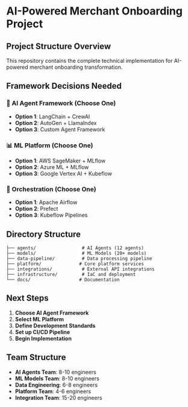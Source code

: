 # AI-Powered Merchant Onboarding Project

## Project Structure Overview

This repository contains the complete technical implementation for AI-powered merchant onboarding transformation.

## Framework Decisions Needed

### 🤖 AI Agent Framework (Choose One)
- **Option 1**: LangChain + CrewAI
- **Option 2**: AutoGen + LlamaIndex  
- **Option 3**: Custom Agent Framework

### 📊 ML Platform (Choose One)
- **Option 1**: AWS SageMaker + MLflow
- **Option 2**: Azure ML + MLflow
- **Option 3**: Google Vertex AI + Kubeflow

### 🔄 Orchestration (Choose One)
- **Option 1**: Apache Airflow
- **Option 2**: Prefect
- **Option 3**: Kubeflow Pipelines

## Directory Structure

```
├── agents/                 # AI Agents (12 agents)
├── models/                 # ML Models (20+ models)
├── data-pipeline/          # Data processing pipeline
├── platform/              # Core platform services
├── integrations/           # External API integrations
├── infrastructure/         # IaC and deployment
└── docs/                  # Documentation
```

## Next Steps

1. **Choose AI Agent Framework**
2. **Select ML Platform**
3. **Define Development Standards**
4. **Set up CI/CD Pipeline**
5. **Begin Implementation**

## Team Structure

- **AI Agents Team**: 8-10 engineers
- **ML Models Team**: 8-10 engineers  
- **Data Engineering**: 6-8 engineers
- **Platform Team**: 4-6 engineers
- **Integration Team**: 15-20 engineers